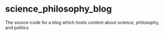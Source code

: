 # science_philosophy_blog
The source-code for a blog which hosts content about science, philosophy, and politics
